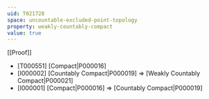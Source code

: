 ```yaml
---
uid: T021728
space: uncountable-excluded-point-topology
property: weakly-countably-compact
value: true
---
```

[[Proof]]

* [T000551] [Compact|P000016]
* [I000002] [Countably Compact|P000019] => [Weakly Countably Compact|P000021]
* [I000001] [Compact|P000016] => [Countably Compact|P000019]


